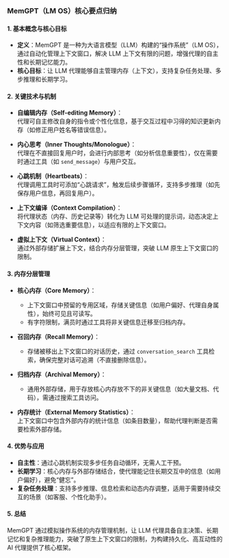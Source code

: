 ### MemGPT（LM OS）核心要点归纳

#### 1. 基本概念与核心目标
- **定义**：MemGPT 是一种为大语言模型（LLM）构建的“操作系统”（LM OS），通过自动化管理上下文窗口，解决 LLM 上下文有限的问题，增强代理的自主性和长期记忆能力。
- **核心目标**：让 LLM 代理能够自主管理内存（上下文），支持复杂任务处理、多步推理和长期学习。


#### 2. 关键技术与机制
- **自编辑内存（Self-editing Memory）**：  
  代理可自主修改自身的指令或个性化信息，基于交互过程中习得的知识更新内存（如修正用户姓名等错误信息）。

- **内心思考（Inner Thoughts/Monologue）**：  
  代理在不直接回复用户时，会进行内部思考（如分析信息重要性），仅在需要时通过工具（如 `send_message`）与用户交互。

- **心跳机制（Heartbeats）**：  
  代理调用工具时可添加“心跳请求”，触发后续步骤循环，支持多步推理（如先保存用户信息，再回复用户）。

- **上下文编译（Context Compilation）**：  
  将代理状态（内存、历史记录等）转化为 LLM 可处理的提示词，动态决定上下文内容（如筛选重要信息），以适应有限的上下文窗口。

- **虚拟上下文（Virtual Context）**：  
  通过外部存储扩展上下文，结合内存分层管理，突破 LLM 原生上下文窗口的限制。


#### 3. 内存分层管理
- **核心内存（Core Memory）**：  
  - 上下文窗口中预留的专用区域，存储关键信息（如用户偏好、代理自身属性），始终可见且可读写。  
  - 有字符限制，满员时通过工具将非关键信息迁移至归档内存。

- **召回内存（Recall Memory）**：  
  - 存储被移出上下文窗口的对话历史，通过 `conversation_search` 工具检索，确保完整对话可追溯（不直接删除信息）。

- **归档内存（Archival Memory）**：  
  - 通用外部存储，用于存放核心内存放不下的非关键信息（如大量文档、代码），需通过搜索工具访问。

- **内存统计（External Memory Statistics）**：  
  上下文窗口中包含外部内存的统计信息（如条目数量），帮助代理判断是否需要检索外部存储。


#### 4. 优势与应用
- **自主性**：通过心跳机制实现多步任务自动循环，无需人工干预。  
- **长期学习**：核心内存与外部存储结合，使代理能记住长期交互中的信息（如用户偏好），避免“健忘”。  
- **复杂任务处理**：支持多步推理、信息检索和动态内存调整，适用于需要持续交互的场景（如客服、个性化助手）。


#### 5. 总结
MemGPT 通过模拟操作系统的内存管理机制，让 LLM 代理具备自主决策、长期记忆和复杂推理能力，突破了原生上下文窗口的限制，为构建持久化、高互动性的 AI 代理提供了核心框架。
